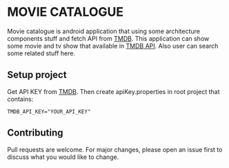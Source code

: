 # MOVIE CATALOGUE
Movie catalogue is android application that using some architecture components stuff and fetch API from [TMDB](https://www.themoviedb.org/).
This application can show some movie and tv show that available in [TMDB API](https://developers.themoviedb.org/3). Also user can search some related stuff here.

## Setup project
Get API KEY from [TMDB](https://www.themoviedb.org/). Then create apiKey.properties in root project that contains:
```
TMDB_API_KEY="YOUR_API_KEY"
```

## Contributing
Pull requests are welcome. For major changes, please open an issue first to discuss what you would like to change.
